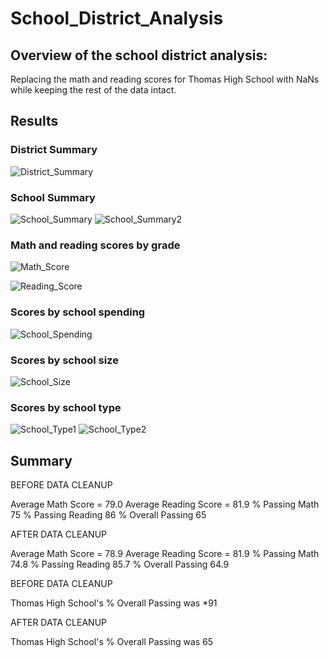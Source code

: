 # School_District_Analysis

## Overview of the school district analysis:

Replacing the math and reading scores for Thomas High School with NaNs while keeping the rest of the data intact. 


## Results

### District Summary 

![District_Summary](https://user-images.githubusercontent.com/105950742/176580738-dcc44900-34c5-4602-866c-87fb2cdf6341.png)

### School Summary 

![School_Summary](https://user-images.githubusercontent.com/105950742/176580770-1f3c1a4a-4ac0-4186-b7dd-48d1f81619c8.png)
![School_Summary2](https://user-images.githubusercontent.com/105950742/176580779-aa26a376-64a2-4e64-9513-fa2c752bd790.png)


### Math and reading scores by grade

![Math_Score](https://user-images.githubusercontent.com/105950742/176580803-b1c279de-21be-424e-9995-ce2b95ac51c9.png)

![Reading_Score](https://user-images.githubusercontent.com/105950742/176580903-1c181431-0a60-469f-9fc0-b9f70431c443.png)

### Scores by school spending

![School_Spending](https://user-images.githubusercontent.com/105950742/176580878-6625dd29-bbf1-40f4-b6f2-248d185e8875.png)

### Scores by school size

![School_Size](https://user-images.githubusercontent.com/105950742/176580890-5d82cb66-fa3c-4770-bd45-303375bc59c0.png)


### Scores by school type
![School_Type1](https://user-images.githubusercontent.com/105950742/176580942-e18b007d-531c-49e1-93a7-1fd654c4d4ed.png)
![School_Type2](https://user-images.githubusercontent.com/105950742/176580948-0e792021-c8a3-44c1-a2a8-9eb8d7b190e9.png)

## Summary 

BEFORE DATA CLEANUP

Average Math Score = 79.0
Average Reading Score = 81.9
% Passing Math 75
% Passing Reading 86
% Overall Passing 65


AFTER DATA CLEANUP

Average Math Score = 78.9
Average Reading Score = 81.9
% Passing Math 74.8
% Passing Reading 85.7
% Overall Passing 64.9

BEFORE DATA CLEANUP

Thomas High School's % Overall Passing was *91

AFTER DATA CLEANUP

Thomas High School's % Overall Passing was 65
